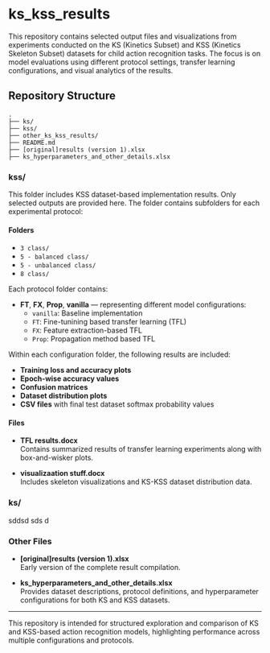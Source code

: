 # ks_kss_results

This repository contains selected output files and visualizations from experiments conducted on the KS (Kinetics Subset) and KSS (Kinetics Skeleton Subset) datasets for child action recognition tasks. The focus is on model evaluations using different protocol settings, transfer learning configurations, and visual analytics of the results.

## Repository Structure

```
.
├── ks/                            
├── kss/                           
├── other_ks_kss_results/         
├── README.md                     
├── [original]results (version 1).xlsx   
├── ks_hyperparameters_and_other_details.xlsx
```

### kss/

This folder includes KSS dataset-based implementation results. Only selected outputs are provided here. The folder contains subfolders for each experimental protocol:

#### Folders

- `3 class/`
- `5 - balanced class/`
- `5 - unbalanced class/`
- `8 class/`

Each protocol folder contains:

- **FT**, **FX**, **Prop**, **vanilla** — representing different model configurations:
  - `vanilla`: Baseline implementation
  - `FT`: Fine-tunining based transfer learning (TFL)
  - `FX`: Feature extraction-based TFL
  - `Prop`: Propagation method based TFL 

Within each configuration folder, the following results are included:

- **Training loss and accuracy plots**
- **Epoch-wise accuracy values**
- **Confusion matrices**
- **Dataset distribution plots**
- **CSV files** with final test dataset softmax probability values

#### Files

- **TFL results.docx**  
  Contains summarized results of transfer learning experiments along with box-and-wisker plots.

- **visualizaation stuff.docx**  
  Includes skeleton visualizations and KS-KSS dataset distribution data.

### ks/

sddsd sds d 

### Other Files

- **[original]results (version 1).xlsx**  
  Early version of the complete result compilation.

- **ks_hyperparameters_and_other_details.xlsx**  
  Provides dataset descriptions, protocol definitions, and hyperparameter configurations for both KS and KSS datasets.

---

This repository is intended for structured exploration and comparison of KS and KSS-based action recognition models, highlighting performance across multiple configurations and protocols.
